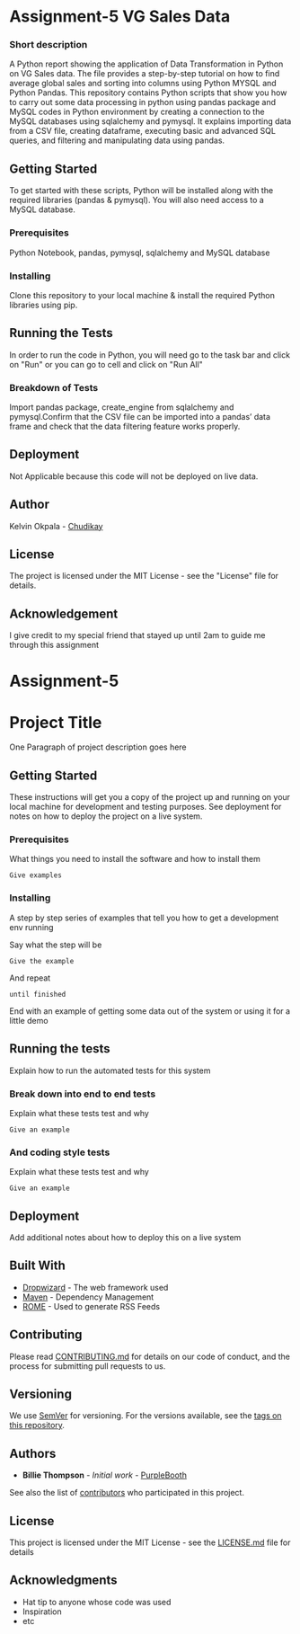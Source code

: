 # Assignment-5 VG Sales Data
### Short description 
A Python report showing the application of Data Transformation in Python on VG Sales data. The file provides a step-by-step tutorial on how to find average global sales and sorting into columns using Python MYSQL and Python Pandas. This repository contains Python scripts that show you how to carry out some data processing in python using pandas package and MySQL codes in Python environment by creating a connection to the MySQL databases using sqlalchemy and pymysql. It explains importing data from a CSV file, creating dataframe,  executing basic and advanced SQL queries, and filtering and manipulating data using pandas.
## Getting Started 
To get started with these scripts, Python will be installed along with the required libraries (pandas & pymysql). You will also need access to a MySQL database.
### Prerequisites
Python Notebook, pandas, pymysql, sqlalchemy and MySQL database
### Installing
Clone this repository to your local machine & install the required Python libraries using pip.
## Running the Tests
In order to run the code in Python, you will need go to the task bar and click on "Run" or you can go to cell and click on "Run All"
### Breakdown of Tests
Import pandas package, create_engine from sqlalchemy and pymysql.Confirm that the CSV file can be imported into a pandas’ data frame and check that the data filtering feature works properly.
## Deployment 
Not Applicable because this code will not be deployed on live data.
## Author
Kelvin Okpala - [Chudikay](https://github.com/chudikay)
## License
The project is licensed under the MIT License - see the "License" file for details.
## Acknowledgement
I give credit to my special friend that stayed up until 2am to guide me through this assignment


# Assignment-5
# Project Title

One Paragraph of project description goes here

## Getting Started

These instructions will get you a copy of the project up and running on your local machine for development and testing purposes. See deployment for notes on how to deploy the project on a live system.

### Prerequisites

What things you need to install the software and how to install them

```
Give examples
```

### Installing

A step by step series of examples that tell you how to get a development env running

Say what the step will be

```
Give the example
```

And repeat

```
until finished
```

End with an example of getting some data out of the system or using it for a little demo

## Running the tests

Explain how to run the automated tests for this system

### Break down into end to end tests

Explain what these tests test and why

```
Give an example
```

### And coding style tests

Explain what these tests test and why

```
Give an example
```

## Deployment

Add additional notes about how to deploy this on a live system

## Built With

* [Dropwizard](http://www.dropwizard.io/1.0.2/docs/) - The web framework used
* [Maven](https://maven.apache.org/) - Dependency Management
* [ROME](https://rometools.github.io/rome/) - Used to generate RSS Feeds

## Contributing

Please read [CONTRIBUTING.md](https://gist.github.com/PurpleBooth/b24679402957c63ec426) for details on our code of conduct, and the process for submitting pull requests to us.

## Versioning

We use [SemVer](http://semver.org/) for versioning. For the versions available, see the [tags on this repository](https://github.com/your/project/tags). 

## Authors

* **Billie Thompson** - *Initial work* - [PurpleBooth](https://github.com/PurpleBooth)

See also the list of [contributors](https://github.com/your/project/contributors) who participated in this project.

## License

This project is licensed under the MIT License - see the [LICENSE.md](LICENSE.md) file for details

## Acknowledgments

* Hat tip to anyone whose code was used
* Inspiration
* etc
